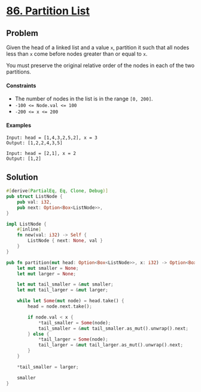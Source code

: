 # [86. Partition List](https://leetcode.com/problems/partition-list/)

## Problem

Given the head of a linked list and a value `x`, partition it such that all
nodes less than `x` come before nodes greater than or equal to `x`.

You must preserve the original relative order of the nodes in each of the two
partitions.

#### Constraints

* The number of nodes in the list is in the range `[0, 200]`.
* `-100 <= Node.val <= 100`
* `-200 <= x <= 200`

#### Examples

```text
Input: head = [1,4,3,2,5,2], x = 3
Output: [1,2,2,4,3,5]
```

```text
Input: head = [2,1], x = 2
Output: [1,2]
```

## Solution

```rust
#[derive(PartialEq, Eq, Clone, Debug)]
pub struct ListNode {
    pub val: i32,
    pub next: Option<Box<ListNode>>,
}

impl ListNode {
    #[inline]
    fn new(val: i32) -> Self {
        ListNode { next: None, val }
    }
}

pub fn partition(mut head: Option<Box<ListNode>>, x: i32) -> Option<Box<ListNode>> {
    let mut smaller = None;
    let mut larger = None;

    let mut tail_smaller = &mut smaller;
    let mut tail_larger = &mut larger;

    while let Some(mut node) = head.take() {
        head = node.next.take();

        if node.val < x {
            *tail_smaller = Some(node);
            tail_smaller = &mut tail_smaller.as_mut().unwrap().next;
        } else {
            *tail_larger = Some(node);
            tail_larger = &mut tail_larger.as_mut().unwrap().next;
        }
    }

    *tail_smaller = larger;

    smaller
}
```